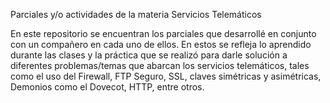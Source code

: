 Parciales y/o actividades de la materia Servicios Telemáticos

En este repositorio se encuentran los parciales que desarrollé en conjunto con un compañero en cada uno de ellos. 
En estos se refleja lo aprendido durante las clases y la práctica que se realizó para darle solución a diferentes problemas/temas
que abarcan los servicios telemáticos, tales como el uso del Firewall, FTP Seguro, SSL, claves simétricas y asimétricas, Demonios
como el Dovecot, HTTP, entre otros.
